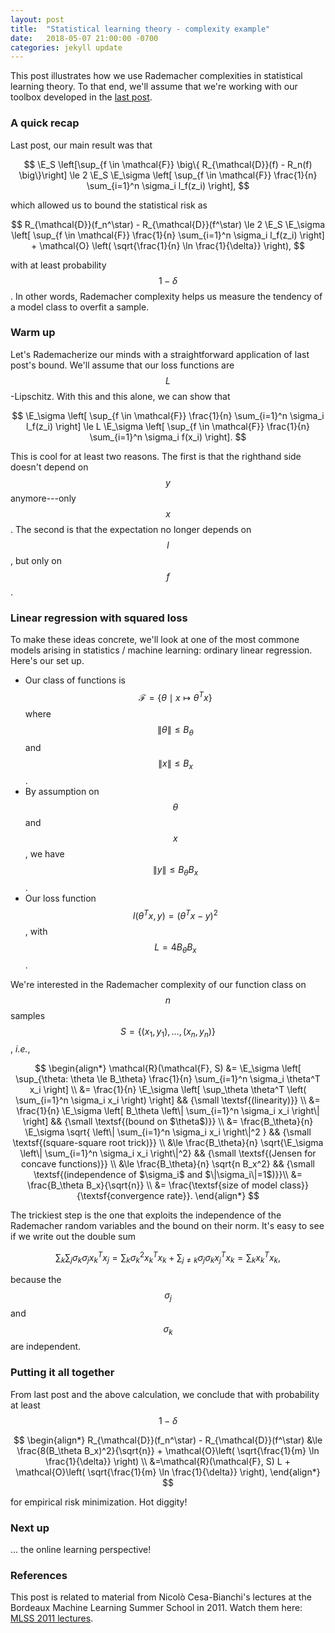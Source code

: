```yaml
---
layout: post
title:  "Statistical learning theory - complexity example"
date:   2018-05-07 21:00:00 -0700
categories: jekyll update
---
```

This post illustrates how we use Rademacher complexities in statistical learning theory.
To that end, we'll assume that we're working with our toolbox developed in the
[last post][lt1-post].

### A quick recap

Last post, our main result was that

$$
\E_S \left[\sup_{f \in \mathcal{F}} \big\{ R_{\mathcal{D}}(f) - R_n(f) \big\}\right] \le
	2 \E_S \E_\sigma \left[ \sup_{f \in \mathcal{F}} \frac{1}{n}
					\sum_{i=1}^n \sigma_i l_f(z_i) \right],
$$

which allowed us to bound the statistical risk as

$$
R_{\mathcal{D}}(f_n^\star) - R_{\mathcal{D}}(f^\star) \le
	2 \E_S \E_\sigma \left[ \sup_{f \in \mathcal{F}} \frac{1}{n}
					\sum_{i=1}^n \sigma_i l_f(z_i) \right] +
	\mathcal{O} \left( \sqrt{\frac{1}{n} \ln \frac{1}{\delta}} \right),
$$

with at least probability $$1-\delta$$. In other words, Rademacher complexity helps
us measure the tendency of a model class to overfit a sample.

### Warm up

Let's Rademacherize our minds with a straightforward application of last post's bound.
We'll assume that our loss functions are $$L$$-Lipschitz. With this and this alone, we
can show that

$$
\E_\sigma \left[ \sup_{f \in \mathcal{F}} \frac{1}{n}
	\sum_{i=1}^n \sigma_i l_f(z_i) \right] \le
	L \E_\sigma \left[ \sup_{f \in \mathcal{F}} \frac{1}{n}
		\sum_{i=1}^n \sigma_i f(x_i) \right].
$$

This is cool for at least two reasons. The first is that the righthand side doesn't
depend on $$y$$ anymore---only $$x$$. The second is that the expectation no longer
depends on $$l$$, but only on $$f$$.

### Linear regression with squared loss

To make these ideas concrete, we'll look at one of the most commone models arising in
statistics / machine learning: ordinary linear regression. Here's our set up.

* Our class of functions is $$\mathcal{F} = \{\theta \mid x \mapsto \theta^T x\}$$ where
  $$\|\theta\| \le B_\theta$$ and $$\|x\| \le B_x$$.
* By assumption on $$\theta$$ and $$x$$, we have $$\|y\| \le B_\theta B_x$$.
* Our loss function $$l(\theta^T x, y) = (\theta^T x - y)^2$$, with $$L = 4B_\theta B_x$$.

We're interested in the Rademacher complexity of our function class on $$n$$ samples
$$S = \{(x_1,y_1),\dots,(x_n,y_n)\}$$, *i.e.*,

$$
\begin{align*}
\mathcal{R}(\mathcal{F}, S) &= \E_\sigma \left[ \sup_{\theta: \theta \le B_\theta}
 	\frac{1}{n} \sum_{i=1}^n \sigma_i \theta^T x_i \right] \\
	&= \frac{1}{n} \E_\sigma \left[ \sup_\theta \theta^T \left(
		\sum_{i=1}^n \sigma_i x_i \right) \right]
		&& {\small \textsf{(linearity)}} \\
	&= \frac{1}{n} \E_\sigma \left[ B_\theta \left\|
		\sum_{i=1}^n \sigma_i x_i \right\| \right]
		&& {\small \textsf{(bound on $\theta$)}} \\
	&= \frac{B_\theta}{n} \E_\sigma \sqrt{ \left\|
		\sum_{i=1}^n \sigma_i x_i \right\|^2 }
		&& {\small \textsf{(square-square root trick)}} \\
	&\le \frac{B_\theta}{n} \sqrt{\E_\sigma \left\|
		\sum_{i=1}^n \sigma_i x_i \right\|^2}
		&& {\small \textsf{(Jensen for concave functions)}} \\
	&\le \frac{B_\theta}{n} \sqrt{n B_x^2}
		&& {\small \textsf{(independence of $\sigma_i$ and $\|\sigma_i\|=1$)}}\\
	&= \frac{B_\theta B_x}{\sqrt{n}} \\
	&= \frac{\textsf{size of model class}}{\textsf{convergence rate}}.
\end{align*}
$$

The trickiest step is the one that exploits the independence of the Rademacher
random variables and the bound on their norm. It's easy to see if we write out
the double sum

$$
\sum_k \sum_j \sigma_k \sigma_j x_k^T x_j = \sum_k \sigma_k^2 x_k^T x_k +
	\sum_{j \neq k} \sigma_j \sigma_k x_j^T x_k = \sum_k x_k^T x_k,
$$

because the $$\sigma_j$$ and $$\sigma_k$$ are independent.

### Putting it all together

From last post and the above calculation, we conclude that with probability at least
$$1 - \delta$$

$$
\begin{align*}
R_{\mathcal{D}}(f_n^\star) - R_{\mathcal{D}}(f^\star) &\le
	\frac{8(B_\theta B_x)^2}{\sqrt{n}} +
	\mathcal{O}\left( \sqrt{\frac{1}{m} \ln \frac{1}{\delta}} \right) \\
	&=\mathcal{R}(\mathcal{F}, S) L +
	\mathcal{O}\left( \sqrt{\frac{1}{m} \ln \frac{1}{\delta}} \right),
\end{align*}
$$

for empirical risk minimization. Hot diggity!

### Next up

... the online learning perspective!

### References

This post is related to material from Nicolò Cesa-Bianchi's lectures at the Bordeaux
Machine Learning Summer School in 2011. Watch them here: [MLSS 2011 lectures][ncb-lecs].

[ncb-lecs]: http://videolectures.net/mlss2011_cesa_bianchi_learningtheory/
[rad1-post]: /jekyll/update/2018/03/04/rademacher.html
[rad2-post]: /jekyll/update/2018/03/06/rademacher_2.html
[lt1-post]: /jekyll/update/2018/05/06/learning-theory-1.html

